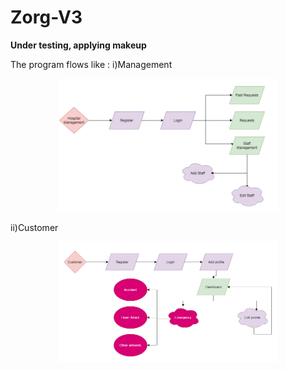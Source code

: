 # Zorg-V3
**Under testing, applying makeup**

The program flows like :
i)Management
<p align="center">
  <img src="/static/zorghr.png" width="350" alt="accessibility text">
</p>

ii)Customer
<p align="center">
  <img src="/static/zorgcr.png" width="350" alt="customer">
</p>
